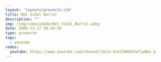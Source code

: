 ```yaml
---
layout: 'layouts/proxecto.njk'
title: Nel Vidal Barral
description: ""
img: /img/comunidade/Nel_Vidal_Barral.webp
date: 2006-12-17 20:10:34
type: proxecto
tags:
  - youtube
redes:
  youtube: https://www.youtube.com/channel/UCLe-EvhI2WXkbfwFlpNUe_A
---
```

